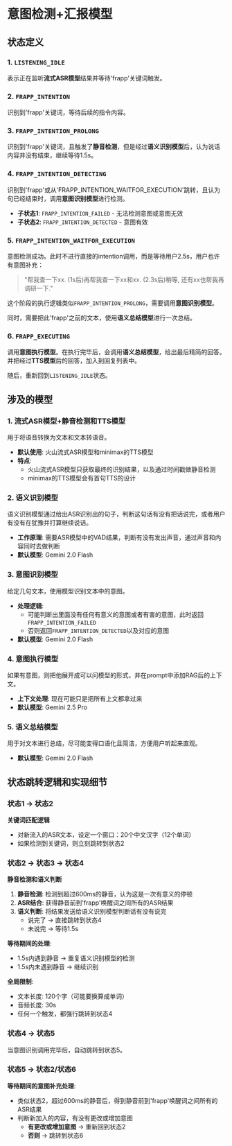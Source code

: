 # 意图检测+汇报模型

## 状态定义

### 1. `LISTENING_IDLE`
表示正在监听**流式ASR模型**结果并等待'frapp'关键词触发。

### 2. `FRAPP_INTENTION`
识别到'frapp'关键词，等待后续的指令内容。

### 3. `FRAPP_INTENTION_PROLONG`
识别到'frapp'关键词，且触发了**静音检测**，但是经过**语义识别模型**后，认为说话内容并没有结束，继续等待1.5s。

### 4. `FRAPP_INTENTION_DETECTING`
识别到'frapp'或从'FRAPP_INTENTION_WAITFOR_EXECUTION'跳转，且认为句已经结束时，调用**意图识别模型**进行检测。

- **子状态1**: `FRAPP_INTENTION_FAILED` - 无法检测意图或意图无效
- **子状态2**: `FRAPP_INTENTION_DETECTED` - 意图有效

### 5. `FRAPP_INTENTION_WAITFOR_EXECUTION`
意图检测成功。此时不进行直接的intention调用，而是等待用户2.5s，用户也许有意图补充：

> "帮我查一下xx. (1s后)再帮我查一下xx和xx. (2.3s后)稍等, 还有xx也帮我再调研一下."

这个阶段的执行逻辑类似`FRAPP_INTENTION_PROLONG`，需要调用**意图识别模型**。

同时，需要把此'frapp'之前的文本，使用**语义总结模型**进行一次总结。

### 6. `FRAPP_EXECUTING`
调用**意图执行模型**。在执行完毕后，会调用**语义总结模型**，给出最后精简的回答。并把经过**TTS模型**后的回答，加入到回复列表中。

随后，重新回到`LISTENING_IDLE`状态。

## 涉及的模型

### 1. 流式ASR模型+静音检测和TTS模型
用于将语音转换为文本和文本转语音。
- **默认使用**: 火山流式ASR模型和minimax的TTS模型
- **特点**: 
  - 火山流式ASR模型只获取最终的识别结果，以及通过时间戳做静音检测
  - minimax的TTS模型会有首句TTS的设计

### 2. 语义识别模型
语义识别模型通过给出ASR识别出的句子，判断这句话有没有把话说完，或者用户有没有在犹豫并打算继续说话。
- **工作原理**: 需要ASR模型中的VAD结果，判断有没有发出声音，通过声音和内容同时去做判断
- **默认模型**: Gemini 2.0 Flash

### 3. 意图识别模型  
给定几句文本，使用模型识别文本中的意图。
- **处理逻辑**: 
  - 可能判断出里面没有任何有意义的意图或者有害的意图，此时返回`FRAPP_INTENTION_FAILED`
  - 否则返回`FRAPP_INTENTION_DETECTED`以及对应的意图
- **默认模型**: Gemini 2.0 Flash

### 4. 意图执行模型
如果有意图，则把他展开成可以问模型的形式，并在prompt中添加RAG后的上下文。
- **上下文处理**: 现在可能只是把所有上文都拿过来
- **默认模型**: Gemini 2.5 Pro

### 5. 语义总结模型
用于对文本进行总结，尽可能变得口语化且简洁，方便用户听起来直观。
- **默认模型**: Gemini 2.0 Flash

## 状态跳转逻辑和实现细节

### 状态1 → 状态2
**关键词匹配逻辑**
- 对新流入的ASR文本，设定一个窗口：20个中文汉字（12个单词）
- 如果检测到关键词，则立刻跳转到状态2

### 状态2 → 状态3 → 状态4
**静音检测和语义判断**
1. **静音检测**: 检测到超过600ms的静音，认为这是一次有意义的停顿
2. **ASR结合**: 获得静音前到'frapp'唤醒词之间所有的ASR结果
3. **语义判断**: 将结果发送给语义识别模型判断话有没有说完
   - 说完了 → 直接跳转到状态4
   - 未说完 → 等待1.5s

**等待期间的处理**:
- 1.5s内遇到静音 → 重复语义识别模型的检测
- 1.5s内未遇到静音 → 继续识别

**全局限制**:
- 文本长度: 120个字（可能要换算成单词）
- 音频长度: 30s
- 任何一个触发，都强行跳转到状态4

### 状态4 → 状态5
当意图识别调用完毕后，自动跳转到状态5。

### 状态5 → 状态2/状态6
**等待期间的意图补充处理**:
- 类似状态2，超过600ms的静音后，得到静音前到'frapp'唤醒词之间所有的ASR结果
- 判断新加入的内容，有没有更改或增加意图
  - **有更改或增加意图** → 重新回到状态2
  - **否则** → 跳转到状态6
     
